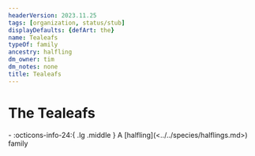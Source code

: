 ```yaml
---
headerVersion: 2023.11.25
tags: [organization, status/stub]
displayDefaults: {defArt: the}
name: Tealeafs
typeOf: family
ancestry: halfling
dm_owner: tim
dm_notes: none
title: Tealeafs
---
```

# The Tealeafs
<div class="grid cards ext-narrow-margin ext-one-column" markdown>
-
   :octicons-info-24:{ .lg .middle } A [halfling](<../../species/halflings.md>) family  
</div>





